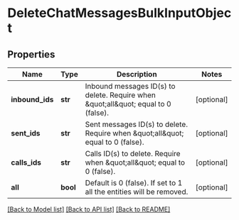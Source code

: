 # DeleteChatMessagesBulkInputObject

## Properties
Name | Type | Description | Notes
------------ | ------------- | ------------- | -------------
**inbound_ids** | **str** | Inbound messages ID(s) to delete. Require when \&quot;all\&quot; equal to 0 (false). | [optional] 
**sent_ids** | **str** | Sent messages ID(s) to delete. Require when \&quot;all\&quot; equal to 0 (false). | [optional] 
**calls_ids** | **str** | Calls ID(s) to delete. Require when \&quot;all\&quot; equal to 0 (false). | [optional] 
**all** | **bool** | Default is 0 (false). If set to 1 all the entities will be removed. | [optional] 

[[Back to Model list]](../README.md#documentation-for-models) [[Back to API list]](../README.md#documentation-for-api-endpoints) [[Back to README]](../README.md)


